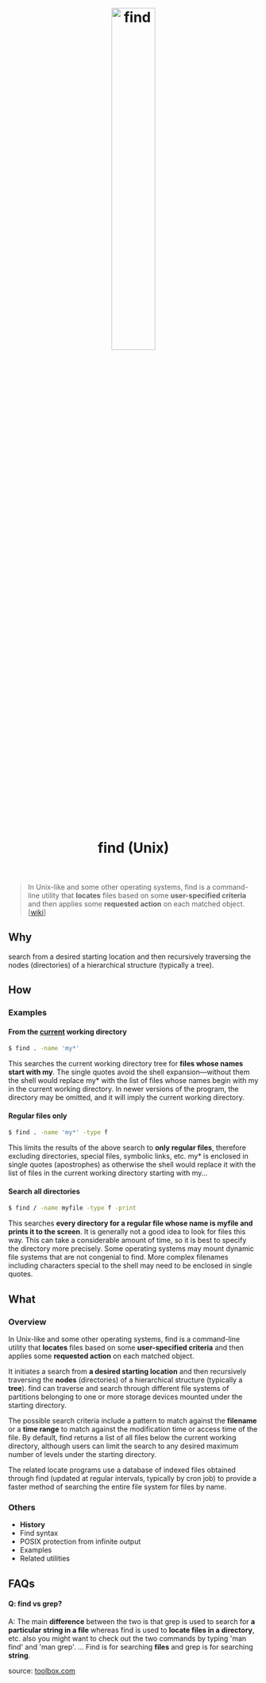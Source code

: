 <h1 align="center">
<br>
	<a href="https://www.wikiwand.com/en/Find_(Unix)">
  <img src="https://i.imgur.com/8qNj2bL.jpeg" alt="find" width=42%">
  </a>
  <br><br>
find (Unix)  
  <br><br>
</h1>


> In Unix-like and some other operating systems, find is a command-line utility that **locates** files based on some **user-specified criteria** and then applies some **requested action** on each matched object. [[wiki](https://www.wikiwand.com/en/Find_(Unix))]

## Why 

search from a desired starting location and then recursively traversing the nodes (directories) of a hierarchical structure (typically a tree).

## How

### Examples

#### From the [current](https://www.wikiwand.com/en/Find_(Unix)#/From_the_current_working_directory) working directory

``` bash
$ find . -name 'my*'
```

This searches the current working directory tree for **files whose names start with my**. The single quotes avoid the shell expansion—without them the shell would replace my* with the list of files whose names begin with my in the current working directory. In newer versions of the program, the directory may be omitted, and it will imply the current working directory.

#### Regular files only

``` bash
$ find . -name 'my*' -type f
```

This limits the results of the above search to **only regular files**, therefore excluding directories, special files, symbolic links, etc. my* is enclosed in single quotes (apostrophes) as otherwise the shell would replace it with the list of files in the current working directory starting with my…

#### Search all directories

``` bash
$ find / -name myfile -type f -print
``` 
This searches **every directory for a regular file whose name is myfile and prints it to the screen**. It is generally not a good idea to look for files this way. This can take a considerable amount of time, so it is best to specify the directory more precisely. Some operating systems may mount dynamic file systems that are not congenial to find. More complex filenames including characters special to the shell may need to be enclosed in single quotes.



## What 

### Overview

In Unix-like and some other operating systems, find is a command-line utility that **locates** files based on some **user-specified criteria** and then applies some **requested action** on each matched object.

It initiates a search from **a desired starting location** and then recursively traversing the **nodes** (directories) of a hierarchical structure (typically a **tree**). find can traverse and search through different file systems of partitions belonging to one or more storage devices mounted under the starting directory.

The possible search criteria include a pattern to match against the **filename** or a **time range** to match against the modification time or access time of the file. By default, find returns a list of all files below the current working directory, although users can limit the search to any desired maximum number of levels under the starting directory.

The related locate programs use a database of indexed files obtained through find (updated at regular intervals, typically by cron job) to provide a faster method of searching the entire file system for files by name.


### Others

* **History**
* Find syntax
* POSIX protection from infinite output
* Examples
* Related utilities

## FAQs

#### Q: find vs grep?

A: The main **difference** between the two is that grep is used to search for **a particular string in a file** whereas find is used to **locate files in a directory**, etc. also you might want to check out the two commands by typing 'man find' and 'man grep'. ... Find is for searching **files** and grep is for searching **string**.

source: [toolbox.com](https://www.toolbox.com/tech/operating-systems/question/difference-between-grep-and-find-command-100906/#:~:text=The%20main%20difference%20between%20the,'%20and%20'man%20grep'.&text=Find%20is%20for%20searching%20files%20and%20grep%20is%20for%20searching%20string.)

